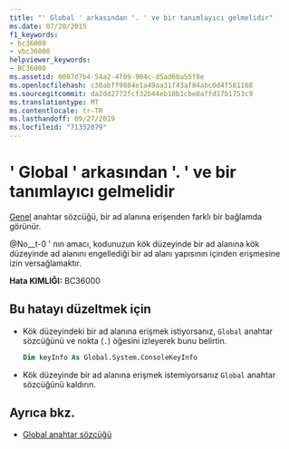 ```yaml
---
title: "' Global ' arkasından '. ' ve bir tanımlayıcı gelmelidir"
ms.date: 07/20/2015
f1_keywords:
- bc36000
- vbc36000
helpviewer_keywords:
- BC36000
ms.assetid: 0007d7b4-54a2-4f09-904c-d5ad60a55f8e
ms.openlocfilehash: c30abff9884e1a49aa31f43af84abc0d4f581168
ms.sourcegitcommit: da2dd2772fcf32b44eb18b1cbe8affd17b1753c9
ms.translationtype: MT
ms.contentlocale: tr-TR
ms.lasthandoff: 09/27/2019
ms.locfileid: "71352079"
---
```

# <a name="global-must-be-followed-by--and-an-identifier"></a>' Global ' arkasından '. ' ve bir tanımlayıcı gelmelidir
[Genel](../programming-guide/program-structure/namespaces.md#global-keyword-in-fully-qualified-names) anahtar sözcüğü, bir ad alanına erişenden farklı bir bağlamda görünür.  
  
 @No__t-0 ' nın amacı, kodunuzun kök düzeyinde bir ad alanına kök düzeyinde ad alanını engellediği bir ad alanı yapısının içinden erişmesine izin versağlamaktır.  
  
 **Hata KIMLIĞI:** BC36000  
  
## <a name="to-correct-this-error"></a>Bu hatayı düzeltmek için  
  
- Kök düzeyindeki bir ad alanına erişmek istiyorsanız, `Global` anahtar sözcüğünü ve nokta (`.`) öğesini izleyerek bunu belirtin.  
  
    ```vb  
    Dim keyInfo As Global.System.ConsoleKeyInfo  
    ```  
  
- Kök düzeyinde bir ad alanına erişmek istemiyorsanız `Global` anahtar sözcüğünü kaldırın.  
  
## <a name="see-also"></a>Ayrıca bkz.

- [Global anahtar sözcüğü](../programming-guide/program-structure/namespaces.md#global-keyword-in-fully-qualified-names)
